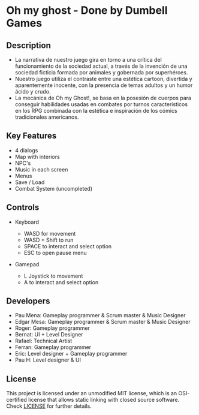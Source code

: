 # Oh my ghost - Done by Dumbell Games

## Description

- La narrativa de nuestro juego gira en torno a una crítica del funcionamiento de la sociedad actual, a través de la invención de una sociedad ficticia formada por animales y gobernada por superhéroes. 
- Nuestro juego utiliza el contraste entre una estética cartoon, divertida y aparentemente inocente, con la presencia de temas adultos y un humor ácido y crudo. 
- La mecánica de Oh my Ghost!, se basa en la posesión de cuerpos para conseguir habilidades usadas en combates por turnos característicos en los RPG combinada con la estética e inspiración de los cómics 	  	  tradicionales americanos. 

## Key Features

 - 4 dialogs
 - Map with interiors
 - NPC's 
 - Music in each screen
 - Menus
 - Save / Load
 - Combat System (uncompleted)
 
## Controls

- Keyboard
	- WASD for movement
	- WASD + Shift to run
	- SPACE to interact and select option
	- ESC to open pause menu

- Gamepad
	- L Joystick to movement
	- A to interact and select option


## Developers

- Pau Mena: Gameplay programmer & Scrum master & Music Designer
- Edgar Mesa: Gameplay programmer & Scrum master & Music Designer 
- Roger: Gameplay programmer 
- Bernat: UI + Level Designer
- Rafael: Technical Artist
- Ferran: Gameplay programmer 
- Eric: Level designer + Gameplay programmer 
- Pau H: Level designer & UI


## License

This project is licensed under an unmodified MIT license, which is an OSI-certified license that allows static linking with closed source software. Check [LICENSE](LICENSE) for further details.

